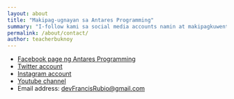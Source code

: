 ```yaml
---
layout: about
title: "Makipag-ugnayan sa Antares Programming"
summary: "I-follow kami sa social media accounts namin at makipagkuwentuhan online."
permalink: /about/contact/
author: teacherbuknoy
---
```


- [Facebook page ng Antares Programming](https://facebook.com/antaresprogramming)
- [Twitter account](https://twitter.com/antaresphdev)
- [Instagram account](https://instagram.com/antaresprogramming)
- [Youtube channel](https://youtube.com/c/AntaresProgramming)
- Email address: [devFrancisRubio@gmail.com](mailto:devFrancisRubio@gmail.com)
